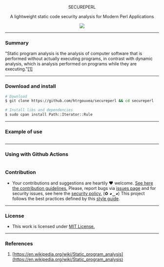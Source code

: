<p align="center">
  <p align="center">SECUREPERL</p>
  <p align="center">A lightweight static code security analysis for Modern Perl Applications</p>
  <p align="center">
    <a href="/LICENSE.md">
      <img src="https://img.shields.io/badge/license-MIT-blue.svg">
    </a>
  </p>
</p>

---

### Summary

"Static program analysis is the analysis of computer software that is performed without actually executing programs, in contrast with dynamic analysis, which is analysis performed on programs while they are executing."[[1]](#references)

---

### Download and install

```bash
# Download
$ git clone https://github.com/htrgouvea/secureperl && cd secureperl
    
# Install libs and dependencies
$ sudo cpan install Path::Iterator::Rule
```
---

### Example of use

```bash
```
---

### Using with Github Actions

```yaml
```

### Contribution

- Your contributions and suggestions are heartily ♥ welcome. [See here the contribution guidelines.](/.github/CONTRIBUTING.md) Please, report bugs via [issues page](https://github.com/htrgouvea/nipe/issues) and for security issues, see here the [security policy.](/SECURITY.md) (✿ ◕‿◕) This project follows the best practices defined by this [style guide](https://heitorgouvea.me/projects/perl-style-guide).

---

### License

- This work is licensed under [MIT License.](/LICENSE.md)

--- 

### References

1. [https://en.wikipedia.org/wiki/Static_program_analysis](https://en.wikipedia.org/wiki/Static_program_analysis)